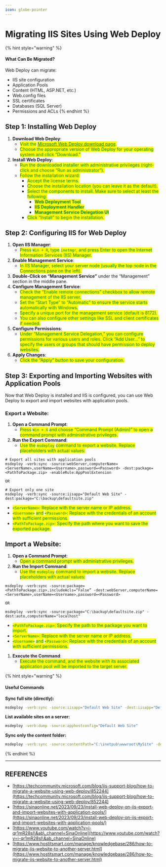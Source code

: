 ```yaml
---
icon: globe-pointer
---
```


# Migrating IIS Sites Using Web Deploy

{% hint style="warning" %}
#### What Can Be Migrated?

Web Deploy can migrate:

* IIS site configuration
* Application Pools
* Content (HTML, ASP.NET, etc.)
* Web.config files
* SSL certificates
* Databases (SQL Server)
* Permissions and ACLs
{% endhint %}

## **Step 1: Installing Web Deploy**

1. **Download Web Deploy**:
   * <mark style="color:green;">Visit the</mark> [<mark style="color:green;">Microsoft Web Deploy download page</mark>](https://www.microsoft.com/en-us/download/details.aspx?id=43717)<mark style="color:green;">.</mark>
   * <mark style="color:green;">Choose the appropriate version of Web Deploy for your operating system and click “Download.”</mark>
2. **Install Web Deploy**:
   * <mark style="color:green;">Run the downloaded installer with administrative privileges (right-click and choose “Run as administrator”).</mark>
   * <mark style="color:green;">Follow the installation wizard:</mark>
     * <mark style="color:green;">Accept the license terms.</mark>
     * <mark style="color:green;">Choose the installation location (you can leave it as the default).</mark>
     * <mark style="color:green;">Select the components to install. Make sure to select at least the following:</mark>
       * <mark style="color:green;">**Web Deployment Tool**</mark>
       * <mark style="color:green;">**IIS Deployment Handler**</mark>
       * <mark style="color:green;">**Management Service Delegation UI**</mark>
     * <mark style="color:green;">Click “Install” to begin the installation.</mark>

## **Step 2: Configuring IIS for Web Deploy**

1. **Open IIS Manager**:
   * <mark style="color:green;">Press</mark> <mark style="color:green;"></mark><mark style="color:green;">`Win + R`</mark><mark style="color:green;">, type</mark> <mark style="color:green;"></mark><mark style="color:green;">`inetmgr`</mark><mark style="color:green;">, and press Enter to open the Internet Information Services (IIS) Manager.</mark>
2. **Enable Management Service**:
   * <mark style="color:green;">In IIS Manager, select your server node (usually the top node in the Connections pane on the left).</mark>
3. **Double-Click on “Management Service”** under the “Management” section in the middle pane.
4. **Configure Management Service**:
   * <mark style="color:green;">Check the “Enable remote connections” checkbox to allow remote management of the IIS server.</mark>
   * <mark style="color:green;">Set the “Start Type” to “Automatic” to ensure the service starts automatically with Windows.</mark>
   * <mark style="color:green;">Specify a unique port for the management service (default is 8172).</mark>
   * <mark style="color:green;">You can also configure other settings like SSL and client certificates if needed.</mark>
5. **Configure Permissions**:
   * <mark style="color:green;">Under “Management Service Delegation,” you can configure permissions for various users and roles. Click “Add User…” to specify the users or groups that should have permission to deploy websites.</mark>
6. **Apply Changes**:
   * <mark style="color:green;">Click the “Apply” button to save your configuration.</mark>

## **Step 3: Exporting and Importing Websites with Application Pools**

Now that Web Deploy is installed and IIS is configured, you can use Web Deploy to export and import websites with application pools.

### **Export a Website**:

1. **Open a Command Prompt**:
   * <mark style="color:green;">Press</mark> <mark style="color:green;"></mark><mark style="color:green;">`Win + X`</mark> <mark style="color:green;"></mark><mark style="color:green;">and choose “Command Prompt (Admin)” to open a command prompt with administrative privileges.</mark>
2. **Run the Export Command**:
   * <mark style="color:green;">Use the</mark> <mark style="color:green;"></mark><mark style="color:green;">`msdeploy`</mark> <mark style="color:green;"></mark><mark style="color:green;">command to export a website. Replace placeholders with actual values:</mark>

```
# Export all sites with application pools
msdeploy -verb:sync -source:webServer,computerName=<ServerName>,userName=<Username>,password=<Password> -dest:package=<PathToPackage.zip> -enableRule:AppPoolExtension

OR

# Export only one site
msdeploy -verb:sync -source:iisapp="Default Web Site" -dest:package="C:\backup\defaultsite.zip"

```

* <mark style="color:green;">`<ServerName>`</mark><mark style="color:green;">: Replace with the server name or IP address.</mark>
* <mark style="color:green;">`<Username>`</mark> <mark style="color:green;"></mark><mark style="color:green;">and</mark> <mark style="color:green;"></mark><mark style="color:green;">`<Password>`</mark><mark style="color:green;">: Replace with the credentials of an account with sufficient permissions.</mark>
* <mark style="color:green;">`<PathToPackage.zip>`</mark><mark style="color:green;">: Specify the path where you want to save the exported package.</mark>

## **Import a Website**:

1. **Open a Command Prompt**:
   * <mark style="color:green;">Open a command prompt with administrative privileges.</mark>
2. **Run the Import Command**:
   * <mark style="color:green;">Use the</mark> <mark style="color:green;"></mark><mark style="color:green;">`msdeploy`</mark> <mark style="color:green;"></mark><mark style="color:green;">command to import a website. Replace placeholders with actual values:</mark>

```
msdeploy -verb:sync -source:package=<PathToPackage.zip>,includeAcls=“False” -dest:webServer,computerName=<ServerName>,userName=<Username>,password=<Password>

OR

msdeploy -verb:sync -source:package="C:\backup\defaultsite.zip" -dest:auto,computerName="localhost"
```

* <mark style="color:green;">`<PathToPackage.zip>`</mark><mark style="color:green;">: Specify the path to the package you want to import.</mark>
* <mark style="color:green;">`<ServerName>`</mark><mark style="color:green;">: Replace with the server name or IP address.</mark>
* <mark style="color:green;">`<Username>`</mark> <mark style="color:green;"></mark><mark style="color:green;">and</mark> <mark style="color:green;"></mark><mark style="color:green;">`<Password>`</mark><mark style="color:green;">: Replace with the credentials of an account with sufficient permissions.</mark>

1. **Execute the Command**:
   * <mark style="color:green;">Execute the command, and the website with its associated application pool will be imported to the target server.</mark>



{% hint style="warning" %}
#### Useful Commands

**Sync full site (directly):**

```bash
msdeploy -verb:sync -source:iisapp="Default Web Site" -dest:iisapp="Default Web Site",computerName="destination"
```

**List available sites on a server:**

```bash
msdeploy -verb:dump -source:apphostconfig="Default Web Site"
```

**Sync only the content folder:**

```bash
msdeploy -verb:sync -source:contentPath="C:\inetpub\wwwroot\MySite" -dest:contentPath="D:\inetpub\wwwroot\MySi
```
{% endhint %}

***

## REFERENCES

* [https://techcommunity.microsoft.com/blog/iis-support-blog/how-to-migrate-a-website-using-web-deploy/852244](https://techcommunity.microsoft.com/blog/iis-support-blog/how-to-migrate-a-website-using-web-deploy/852244)
* [https://sinaonline.net/2023/09/23/install-web-deploy-on-iis-export-and-import-websites-with-application-pools/](https://sinaonline.net/2023/09/23/install-web-deploy-on-iis-export-and-import-websites-with-application-pools/)
* [https://www.youtube.com/watch?v=i-qr1mR28sI\&ab\_channel=SinaOnline](https://www.youtube.com/watch?v=i-qr1mR28sI\&ab_channel=SinaOnline)
* [https://www.hostitsmart.com/manage/knowledgebase/286/how-to-migrate-iis-website-to-another-server.html](https://www.hostitsmart.com/manage/knowledgebase/286/how-to-migrate-iis-website-to-another-server.html)
